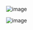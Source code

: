 

![image](https://github.com/mahimanew/Kubernates/assets/24412769/2935e708-4d14-4ee0-b449-60b4b2a8871f)


![image](https://github.com/mahimanew/Kubernates/assets/24412769/056a2913-5e8c-4831-8e62-ae91e59b9975)


